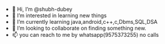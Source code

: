 - 👋 Hi, I’m @shubh-dubey
- 👀 I’m interested in learning new things
- 🌱 I’m currently learning java,android,c++,c,Dbms,SQL,DSA
- 💞️ I’m looking to collaborate on finding something new. 
- 📫 you can reach to me by whatsapp(9575373255) no calls

<!---
shubh-dubey/shubh-dubey is a ✨ special ✨ repository because its `README.md` (this file) appears on your GitHub profile.
You can click the Preview link to take a look at your changes.
--->
